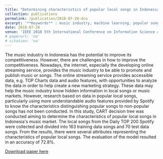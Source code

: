 ```yaml
---
title: "Determining characteristics of popular local songs in Indonesia's music market"
collection: publications
permalink: /publication/2018-07-20-dco
excerpt: '**Keywords** : music industry, machine learning, popular songs, CART, decision tree, data mining'
date: 2018-07-20
venue: 'IEEE 2018 5th International Conference on Information Science and Control Engineering (ICISCE)'
# paperurl: 'na'
# citation: 'na'
---
```

The music industry in Indonesia has the potential to improve its competitiveness. However, there are challenges in how to improve the competitiveness. Nowadays, the internet, especially the developing online streaming service, provides the music industry to be able to promote and publish music or songs. The online streaming service provides accessible data, e.g. TOP Charts data and audio features, with opportunities to analyze the data in order to help create a new marketing strategy. These data may help the music industry know hidden information in local songs or music markets. However, research based on data in popular local songs, particularly using more understandable audio features provided by Spotify to know the characteristics distinguishing popular songs to non-popular songs has not been conducted. In this study, CART decision tree was conducted aiming to determine the characteristics of popular local songs in Indonesia's music market. The local songs from the Daily TOP 200 Spotify were collected and divided into 163 training data songs and 70 test data songs. From the results, there were several attributes representing the characteristics of popular local songs. The evaluation of the model resulted in an accuracy of 72.8%.

[Download paper here](https://ieeexplore.ieee.org/abstract/document/8612548/)